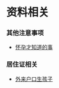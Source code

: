 # 资料相关

### 其他注意事项

- [怀孕才知道的事](https://www.zhihu.com/question/296169427)

### 居住证相关

- [外来户口生孩子](https://zhuanlan.zhihu.com/p/414572245)
